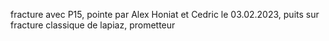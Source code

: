 fracture avec P15, pointe par Alex Honiat et Cedric le 03.02.2023, puits sur fracture classique de lapiaz, prometteur